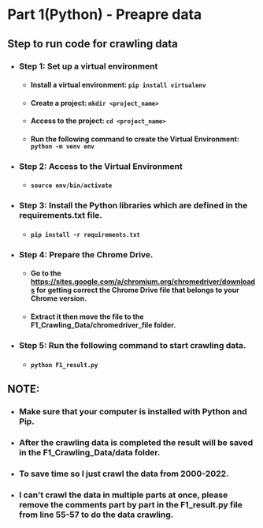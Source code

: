 # Part 1(Python) - Preapre data

## Step to run code for crawling data
 - ### Step 1: Set up a virtual environment
   - #### Install a virtual environment: `pip install virtualenv`
   - #### Create a project: `mkdir <project_name>`
   - #### Access to the project: `cd <project_name>`
   - #### Run the following command to create the Virtual Environment: `python -m venv env`
 - ### Step 2: Access to the Virtual Environment
   - #### `source env/bin/activate`
 - ### Step 3: Install the Python libraries which are defined in the requirements.txt file.
   - #### `pip install -r requirements.txt`
 - ### Step 4: Prepare the Chrome Drive.
   - #### Go to the https://sites.google.com/a/chromium.org/chromedriver/downloads for getting correct the Chrome Drive file that belongs to your Chrome version.
   - #### Extract it then move the file to the **F1_Crawling_Data/chromedriver_file** folder.
 - ### Step 5: Run the following command to start crawling data.
   - #### `python F1_result.py`    

## NOTE:
  - ### Make sure that your computer is installed with Python and Pip.
  - ### After the crawling data is completed the result will be saved in the **F1_Crawling_Data/data** folder.
  - ### To save time so I just crawl the data from **2000-2022**.
  - ### I can't crawl the data in multiple parts at once, please remove the comments part by part in the **F1_result.py** file from line **55-57** to do the data crawling.
